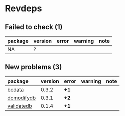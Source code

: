 # Revdeps

## Failed to check (1)

|package |version |error |warning |note |
|:-------|:-------|:-----|:-------|:----|
|NA      |?       |      |        |     |

## New problems (3)

|package    |version |error  |warning |note |
|:----------|:-------|:------|:-------|:----|
|[bcdata](problems.md#bcdata)|0.3.2   |__+1__ |        |     |
|[dcmodifydb](problems.md#dcmodifydb)|0.3.1   |__+2__ |        |     |
|[validatedb](problems.md#validatedb)|0.1.4   |__+1__ |        |     |

